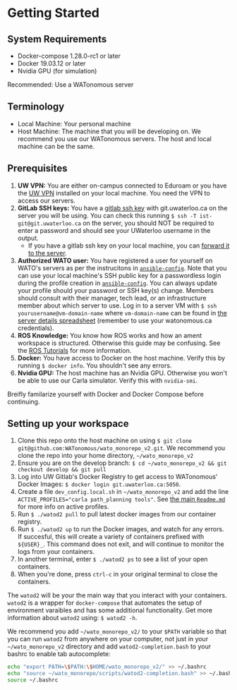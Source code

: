 # Getting Started

## System Requirements
- Docker-compose 1.28.0-rc1 or later
- Docker 19.03.12 or later
- Nvidia GPU (for simulation)

Recommended: Use a WATonomous server 

## Terminology
- Local Machine: Your personal machine
- Host Machine: The machine that you will be developing on. We recommend you use our WATonomous servers. The host and local machine can be the same.

## Prerequisites

1. **UW VPN:** You are either on-campus connected to Eduroam or you have the [UW VPN](https://uwaterloo.ca/information-systems-technology/services/virtual-private-network-vpn) installed on your local machine. You need the VPN to access our servers.
2. **GitLab SSH keys:** You have a [gitlab ssh key](https://docs.gitlab.com/ee/ssh/) with git.uwaterloo.ca on the server you will be using. You can check this running `$ ssh -T ist-git@git.uwaterloo.ca` on the server, you should NOT be required to enter a password and should see your UWaterloo username in the output.
    * If you have a gitlab ssh key on your local machine, you can [forward it to the server](https://docs.github.com/en/developers/overview/using-ssh-agent-forwarding).
3. **Authorized WATO user:** You have registered a user for yourself on WATO's servers as per the instrucitons in [`ansible-config`](https://git.uwaterloo.ca/WATonomous/ansible-config). Note that you can use your local machine's SSH public key for a passwordless login during the profile creation in [`ansible-config`](https://git.uwaterloo.ca/WATonomous/ansible-config). You can always update your profile should your password or SSH key(s) change. Members should consult with their manager, tech lead, or an infrastructure member about which server to use. Log in to a server VM with `$ ssh yourusername@vm-domain-name` where `vm-domain-name` can be found in [the server details spreadsheet](https://docs.google.com/spreadsheets/d/141TjJNwrWngtkDIp-4q6c1888kq4EBy0wa3FsS29BnE) (remember to use your watonomous.ca credentials).
4. **ROS Knowledge:** You know how ROS works and how an ament workspace is structured. Otherwise this guide may be confusing. See the [ROS Tutorials](http://docs.ros.org.ros.informatik.uni-freiburg.de/en/foxy/Tutorials.html) for more information.
5. **Docker:** You have access to Docker on the host machine. Verify this by running `$ docker info`. You shouldn't see any errors.
6. **Nvidia GPU:** The host machine has an Nvidia GPU. Otherwise you won't be able to use our Carla simulator. Verify this with `nvidia-smi`.

Breifly familarize yourself with Docker and Docker Compose before continuing.

## Setting up your workspace

1. Clone this repo onto the host machine on using `$ git clone git@github.com:WATonomous/wato_monorepo_v2.git`. We recommend you clone the repo into your home directory, `~/wato_monorepo_v2`
2. Ensure you are on the develop branch: `$ cd ~/wato_monorepo_v2 && git checkout develop && git pull`
3. Log into UW Gitlab's Docker Registry to get access to WATonomous' Docker Images: `$ docker login git.uwaterloo.ca:5050`.
4. Create a file `dev_config.local.sh` in `~/wato_monorepo_v2` and add the line `ACTIVE_PROFILES="carla path_planning tools"`. See [the main `Readme.md`](https://git.uwaterloo.ca/WATonomous/wato_monorepo/-/blob/develop/README.md#profiles) for more info on active profiles.
5. Run `$ ./watod2 pull` to pull latest docker images from our container registry.
6. Run `$ ./watod2 up` to run the Docker images, and watch for any errors. If succesful, this will create a variety of containers prefixed with `${USER}_`. This command does not exit, and will continue to monitor the logs from your containers.
7. In another terminal, enter `$ ./watod2 ps` to see a list of your open containers.
8. When you're done, press `ctrl-c` in your original terminal to close the containers. 

The `watod2` will be your the main way that you interact with your containers. `watod2` is a wrapper for `docker-compose` that automates the setup of environment varaibles and has some additional functionality. Get more information about `watod2` using: `$ watod2 -h`.

We recommend you add `~/wato_monorepo_v2/` to your `$PATH` variable so that you can run `watod2` from anywhere on your computer, not just in your `~/wato_monorepo_v2` directory and add `watod2-completion.bash` to your bashrc to enable tab autocomplete:
```bash
echo "export PATH=\$PATH:\$HOME/wato_monorepo_v2/" >> ~/.bashrc
echo "source ~/wato_monorepo/scripts/watod2-completion.bash" >> ~/.bashrc
source ~/.bashrc
```
